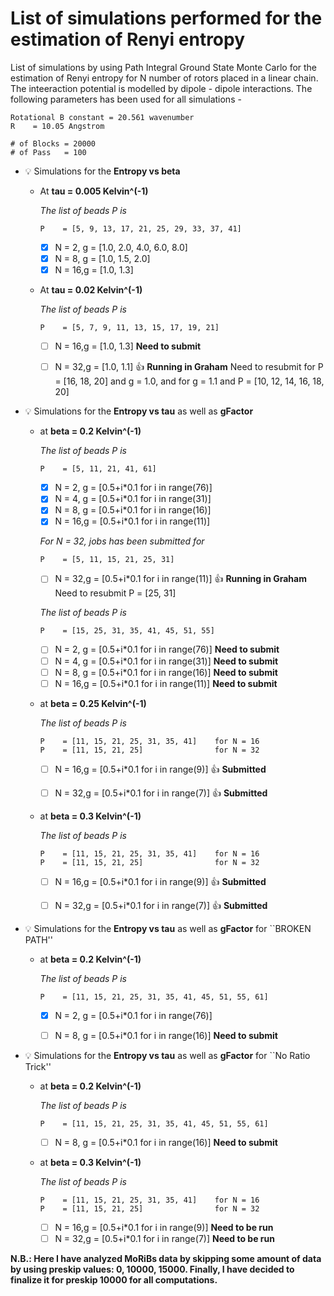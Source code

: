 # List of simulations performed for the estimation of Renyi entropy

List of simulations by using Path Integral Ground State Monte Carlo for the estimation of Renyi entropy for N number of rotors placed in a linear chain. The inteeraction potential is modelled by dipole - dipole interactions. The following parameters has been used for all simulations -
 ```
Rotational B constant = 20.561 wavenumber
R    = 10.05 Angstrom
		
# of Blocks = 20000
# of Pass   = 100
```

- :bulb: Simulations for the **Entropy vs beta** 

  - At **tau  = 0.005 Kelvin^(-1)**
  
    _The list of beads P is_
    
    ```
    P    = [5, 9, 13, 17, 21, 25, 29, 33, 37, 41] 
    ```		
		
    - [x] N = 2, g = [1.0, 2.0, 4.0, 6.0, 8.0]
    - [x] N = 8, g = [1.0, 1.5, 2.0]
    - [x] N = 16,g = [1.0, 1.3]  

  - At **tau  = 0.02 Kelvin^(-1)**
  
    _The list of beads P is_
    
    ```
    P    = [5, 7, 9, 11, 13, 15, 17, 19, 21] 
    ```		

    - [ ] N = 16,g = [1.0, 1.3]              **Need to submit** 
    - [ ] N = 32,g = [1.0, 1.1] :+1:         **Running in Graham**  Need to resubmit for P = [16, 18, 20] and g = 1.0, and for g = 1.1 and P = [10, 12, 14, 16, 18, 20]
                     
  
-  :bulb: Simulations for the **Entropy vs tau** as well as **gFactor**
   
   - at **beta  = 0.2 Kelvin^(-1)**	

     _The list of beads P is_
     
      ```
      P    = [5, 11, 21, 41, 61]  
      ```
     
     - [x] N = 2, g = [0.5+i*0.1 for i in range(76)]                      
     - [x] N = 4, g = [0.5+i*0.1 for i in range(31)] 
     - [x] N = 8, g = [0.5+i*0.1 for i in range(16)] 
     - [x] N = 16,g = [0.5+i*0.1 for i in range(11)]
				
     _For N = 32, jobs has been submitted for_
     
      ```
      P    = [5, 11, 15, 21, 25, 31]  
      ```

     - [ ] N = 32,g = [0.5+i*0.1 for i in range(11)] :+1: **Running in Graham** Need to resubmit P = [25, 31]
     
     _The list of beads P is_
     
      ```
      P    = [15, 25, 31, 35, 41, 45, 51, 55]  
      ```
     
     - [ ] N = 2, g = [0.5+i*0.1 for i in range(76)]  **Need to submit**                    
     - [ ] N = 4, g = [0.5+i*0.1 for i in range(31)]  **Need to submit**
     - [ ] N = 8, g = [0.5+i*0.1 for i in range(16)]  **Need to submit**
     - [ ] N = 16,g = [0.5+i*0.1 for i in range(11)]  **Need to submit**
     
   - at **beta  = 0.25 Kelvin^(-1)**	

     _The list of beads P is_
     
     ```
     P    = [11, 15, 21, 25, 31, 35, 41]    for N = 16 
     P    = [11, 15, 21, 25]                for N = 32
     ```
     
     - [ ] N = 16,g = [0.5+i*0.1 for i in range(9)]  :+1:         **Submitted**
     - [ ] N = 32,g = [0.5+i*0.1 for i in range(7)]  :+1:         **Submitted**    
          
				
    - at **beta  = 0.3 Kelvin^(-1)**	

      _The list of beads P is_
     
      ```
      P    = [11, 15, 21, 25, 31, 35, 41]    for N = 16 
      P    = [11, 15, 21, 25]                for N = 32
      ```
     
      - [ ] N = 16,g = [0.5+i*0.1 for i in range(9)]  :+1:         **Submitted**
      - [ ] N = 32,g = [0.5+i*0.1 for i in range(7)]  :+1:         **Submitted**    
     
     
-  :bulb: Simulations for the **Entropy vs tau** as well as **gFactor** for ``BROKEN PATH''
   
   - at **beta  = 0.2 Kelvin^(-1)**	

     _The list of beads P is_
     
      ```
      P    = [11, 15, 21, 25, 31, 35, 41, 45, 51, 55, 61]  
      ```
     
     - [x] N = 2, g = [0.5+i*0.1 for i in range(76)]                      
     - [ ] N = 8, g = [0.5+i*0.1 for i in range(16)] **Need to submit**
     			
			
-  :bulb: Simulations for the **Entropy vs tau** as well as **gFactor** for ``No Ratio Trick''
   
   - at **beta  = 0.2 Kelvin^(-1)**	

     _The list of beads P is_
     
      ```
      P    = [11, 15, 21, 25, 31, 35, 41, 45, 51, 55, 61]  
      ```
     
     - [ ] N = 8, g = [0.5+i*0.1 for i in range(16)] **Need to submit**		
     
   - at **beta  = 0.3 Kelvin^(-1)**	

     _The list of beads P is_
     
     ```
     P    = [11, 15, 21, 25, 31, 35, 41]    for N = 16 
     P    = [11, 15, 21, 25]                for N = 32
     ```
     
     - [ ] N = 16,g = [0.5+i*0.1 for i in range(9)]               **Need to be run**
     - [ ] N = 32,g = [0.5+i*0.1 for i in range(7)]               **Need to be run**   

**N.B.: Here I have analyzed MoRiBs data by skipping some amount of data by using preskip values: 0, 10000, 15000. Finally, I have decided to finalize it for preskip 10000 for all computations.**
